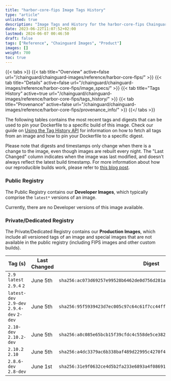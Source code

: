 ```yaml
---
title: "harbor-core-fips Image Tags History"
type: "article"
unlisted: true
description: "Image Tags and History for the harbor-core-fips Chainguard Image"
date: 2023-06-22T11:07:52+02:00
lastmod: 2024-06-07 00:46:50
draft: false
tags: ["Reference", "Chainguard Images", "Product"]
images: []
weight: 700
toc: true
---
```


{{< tabs >}}
{{< tab title="Overview" active=false url="/chainguard/chainguard-images/reference/harbor-core-fips/" >}}
{{< tab title="Details" active=false url="/chainguard/chainguard-images/reference/harbor-core-fips/image_specs/" >}}
{{< tab title="Tags History" active=true url="/chainguard/chainguard-images/reference/harbor-core-fips/tags_history/" >}}
{{< tab title="Provenance" active=false url="/chainguard/chainguard-images/reference/harbor-core-fips/provenance_info/" >}}
{{</ tabs >}}

The following tables contains the most recent tags and digests that can be used to pin your Dockerfile to a specific build of this image. Check our guide on [Using the Tag History API](/chainguard/chainguard-images/using-the-tag-history-api/) for information on how to fetch all tags from an image and how to pin your Dockerfile to a specific digest.

Please note that digests and timestamps only change when there is a change to the image, even though images are rebuilt every night. The "Last Changed" column indicates when the image was last modified, and doesn't always reflect the latest build timestamp. For more information about how our reproducible builds work, please refer to [this blog post](https://www.chainguard.dev/unchained/reproducing-chainguards-reproducible-image-builds).

### Public Registry
The Public Registry contains our **Developer Images**, which typically comprise the `latest*` versions of an image.

Currently, there are no Developer versions of this image available.

### Private/Dedicated Registry
The Private/Dedicated Registry contains our **Production Images**, which include all versioned tags of an image and special images that are not available in the public registry (including FIPS images and other custom builds).

| Tag (s)                                     | Last Changed | Digest                                                                    |
|---------------------------------------------|--------------|---------------------------------------------------------------------------|
|  `2.9` `latest` `2.9.4` `2`                 | June 5th     | `sha256:ac073d69257e99528b6462de0d756d281a1a79e27668c73d42125cc45201c24d` |
|  `latest-dev` `2.9-dev` `2.9.4-dev` `2-dev` | June 5th     | `sha256:95f5939423d7ec005c97c64c61f7cc44ffc3a05ec7ee749c27e2cfb91e2c7429` |
|  `2.10-dev` `2.10.2-dev`                    | June 5th     | `sha256:a8c085e65bcb15f39cfdc4c558de5ce3822154311815a9b70b8a177905d9ee72` |
|  `2.10.2` `2.10`                            | June 5th     | `sha256:a4dc3379ac6b338baf489d22995c4270f4f1727806168ba34dc1ce85be297013` |
|  `2.8.6-dev` `2.8-dev`                      | June 1st     | `sha256:31e9f0632ce4d5b2fa233e6893a4f086918d657fd30d9be14160198cfbd05957` |

